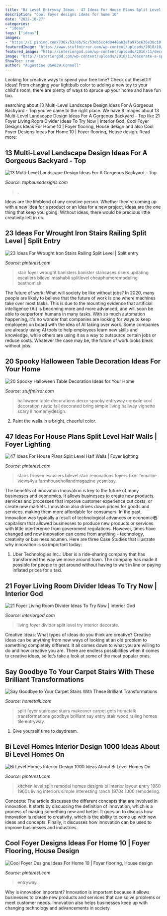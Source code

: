 ```yaml
---
title: "Bi Level Entryway Ideas - 47 Ideas For House Plans Split Level Half Walls"
description: "Cool foyer designs ideas for home 10"
date: "2022-10-27"
categories:
- "ideas"
tags: ["ideas"]
images:
- "https://i.pinimg.com/736x/53/eb/5c/53eb5cc4d0440ab3afa97bc636e38c10.jpg"
featuredImage: "https://www.stuffmirror.com/wp-content/uploads/2018/10/Spooky-Halloween-Table-Decorations14.jpg"
featured_image: "http://interiorgod.com/wp-content/uploads/2016/11/decorate-a-split-level-living-room.jpg"
image: "http://interiorgod.com/wp-content/uploads/2016/11/decorate-a-split-level-living-room.jpg"
ShowToc: true
author: "Augustine O&#039;Connell"
---
```



Looking for creative ways to spend your free time? Check out theseDIY ideas! From changing your lightbulb color to adding a new toy to your child's room, there are plenty of ways to spruce up your home and have fun too.

	

		
searching about 13 Multi-Level Landscape Design Ideas For A Gorgeous Backyard - Top you've came to the right place. We have 8 Images about 13 Multi-Level Landscape Design Ideas For A Gorgeous Backyard - Top like 21 Foyer Living Room Divider Ideas To Try Now | Interior God, Cool Foyer Designs Ideas For Home 10 | Foyer flooring, House design and also Cool Foyer Designs Ideas For Home 10 | Foyer flooring, House design. Read more:
		
    
## 13 Multi-Level Landscape Design Ideas For A Gorgeous Backyard - Top

<img loading=lazy src="https://www.tophousedesigns.com/wp-content/uploads/2019/12/multi-level-landscape-design-11.jpg" onerror="this.onerror=null;this.src='https://tse2.mm.bing.net/th?id=OIP.nxaigOI-nYiY_wzcwlN_IwHaJ9&amp;pid=15.1';" alt="13 Multi-Level Landscape Design Ideas For A Gorgeous Backyard - Top">

_Source: tophousedesigns.com_

>. 

	

Ideas are the lifeblood of any creative person. Whether they're coming up with a new idea for a product or an idea for a new project, ideas are the one thing that keep you going. Without ideas, there would be precious little creativity left in us.

    
## 23 Ideas For Wrought Iron Stairs Railing Split Level | Split Entry

<img loading=lazy src="https://i.pinimg.com/736x/53/eb/5c/53eb5cc4d0440ab3afa97bc636e38c10.jpg" onerror="this.onerror=null;this.src='https://tse4.mm.bing.net/th?id=OIP.af6Jxsk73tO2kf2_VZMW3wAAAA&amp;pid=15.1';" alt="23 Ideas For Wrought Iron Stairs Railing Split Level | Split entry">

_Source: pinterest.com_

>stair foyer wrought banisters banister staircases risers updating escaliers bilevel mashabli splitlevel cheaphomeremodeling besthomish. 

	

The future of work: What will society be like without jobs?
In 2020, many people are likely to believe that the future of work is one where machines take over most tasks. This is due to the mounting evidence that artificial intelligence (AI) is becoming more and more advanced, and will soon be able to outperform humans in many tasks. With so much automation happening, it's no wonder that companies are looking for ways to keep employees on board with the idea of AI taking over work. Some companies are already using AI tools to help employees learn new skills and knowledge, while others are using it as a way to outsource certain jobs or reduce costs. Whatever the case may be, the future of work looks bleak without jobs.

    
## 20 Spooky Halloween Table Decoration Ideas For Your Home

<img loading=lazy src="https://www.stuffmirror.com/wp-content/uploads/2018/10/Spooky-Halloween-Table-Decorations14.jpg" onerror="this.onerror=null;this.src='https://tse1.mm.bing.net/th?id=OIP.r0GEUrdluyVBlN1eR5mCnwHaLH&amp;pid=15.1';" alt="20 Spooky Halloween Table Decoration Ideas for Your Home">

_Source: stuffmirror.com_

>halloween table decorations decor spooky entryway console cool decoration rustic fall decorated bring simple living hallway vignette scary ll homemydesign. 

	

2. Paint the walls in a bright, cheerful color.

    
## 47 Ideas For House Plans Split Level Half Walls | Foyer Lighting

<img loading=lazy src="https://i.pinimg.com/736x/f3/a0/a0/f3a0a0adb1ba4012a9f66ebf3f0eba4e.jpg" onerror="this.onerror=null;this.src='https://tse1.mm.bing.net/th?id=OIP.Na7czNhOj4lViBMAe4KpMQAAAA&amp;pid=15.1';" alt="47 Ideas For House Plans Split Level Half Walls | Foyer lighting">

_Source: pinterest.com_

>stairs friesen escaliers bilevel stair renovations foyers fixer femaline views4yu farmhousehollandmagazine yesmissy. 

	

The benefits of innovation
Innovation is key to the future of many businesses and economies. It allows businesses to create new products, services and processes that improve customer experience,cut costs, or create new markets. Innovation also drives down prices for goods and services, making them more affordable for consumers. In the past, innovation was typically a result of technological advances or economic者 capitalism that allowed businesses to produce new products or services with little interference from government regulations. However, times have changed and now innovation can come from anything - technology, creativity or business acumen. Here are three Case Studies that illustrate why innovation is so important today: 
1) Uber Technologies Inc.: Uber is a ride-sharing company that has transformed the way we move around town. The company has made it possible for people to get around without having to wait in line or paying inflated prices for a taxi.

    
## 21 Foyer Living Room Divider Ideas To Try Now | Interior God

<img loading=lazy src="http://interiorgod.com/wp-content/uploads/2016/11/decorate-a-split-level-living-room.jpg" onerror="this.onerror=null;this.src='https://tse3.mm.bing.net/th?id=OIP.yOA1L7yD77by2CoITK_S2AHaFg&amp;pid=15.1';" alt="21 Foyer Living Room Divider Ideas To Try Now | Interior God">

_Source: interiorgod.com_

>living foyer divider split level try interior decorate. 

	

Creative Ideas: What types of ideas do you think are creative?
Creative ideas can be anything from new ways of looking at an old problem to something completely different. It all comes down to what you are willing to do and how creative you are. There are endless possibilities when it comes to creative ideas, so let’s take a look at some of the most popular ones.

    
## Say Goodbye To Your Carpet Stairs With These Brilliant Transformations

<img loading=lazy src="https://cdn-fastly.hometalk.com/media/2017/02/16/3746142/s-say-goodbye-to-your-carpet-stairs-with-these-brilliant-transformations-stairs-reupholster.jpg?size=1600x1000&amp;nocrop=1" onerror="this.onerror=null;this.src='https://tse4.mm.bing.net/th?id=OIP.uCtmxQa8pScRVdFURkUOOQHaJ4&amp;pid=15.1';" alt="Say Goodbye to Your Carpet Stairs With These Brilliant Transformations">

_Source: hometalk.com_

>split foyer staircase stairs makeover carpet gets hometalk transformations goodbye brilliant say entry stair wood railing homes tile entryway. 

	

1. Give yourself time to daydream.

    
## Bi Level Homes Interior Design 1000 Ideas About Bi Level Homes On

<img loading=lazy src="https://i.pinimg.com/736x/da/f0/29/daf0298de024c88d1e343421c16ed1f1.jpg" onerror="this.onerror=null;this.src='https://tse1.mm.bing.net/th?id=OIP.8owmrDawNuBiGqYhx8no8wHaFj&amp;pid=15.1';" alt="Bi Level Homes Interior Design 1000 Ideas About Bi Level Homes On">

_Source: pinterest.com_

>kitchen level split remodel homes designs bi interior layout entry 1960 1960s living interiors simple interesting ranch 1970s 1000 remodeling. 

	

Concepts:
The article discusses the different concepts that are involved in innovation. It starts by discussing the definition of innovation, which is a process of making something new and better. It goes on to discuss how innovation is related to creativity, which is the ability to come up with new ideas and concepts. Finally, it discusses how innovation can be used to improve businesses and industries.

    
## Cool Foyer Designs Ideas For Home 10 | Foyer Flooring, House Design

<img loading=lazy src="https://i.pinimg.com/736x/30/18/f5/3018f5cc89f17f477b8533221bf53a82.jpg" onerror="this.onerror=null;this.src='https://tse3.mm.bing.net/th?id=OIP.2B_vjt-Zhx2CflbcpVicEgHaKU&amp;pid=15.1';" alt="Cool Foyer Designs Ideas For Home 10 | Foyer flooring, House design">

_Source: pinterest.com_

>entryway. 

	

Why is innovation important?
Innovation is important because it allows businesses to create new products and services that can solve problems or meet customer needs. Innovation also helps businesses keep up with changing technology and advancements in society.

